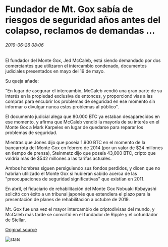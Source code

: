 # Fundador de Mt. Gox sabía de riesgos de seguridad años antes del colapso, reclamos de demandas ...

###### 2019-06-26 08:06

El fundador del Monte Gox, Jed McCaleb, está siendo demandado por dos comerciantes que utilizaron el intercambio condenado, documentos judiciales presentados en mayo del 19 de mayo.

Su queja añade:

"En lugar de asegurar el intercambio, McCaleb vendió una gran parte de su interés en la propiedad exclusiva de entonces, y proporcionó vías a las compras para encubrir los problemas de seguridad en ese momento sin informar o divulgar nunca estos problemas al público".

El documento judicial alega que 80.000 BTC ya estaban desaparecidos en ese momento, y afirma que McCaleb vendió la mayoría de su interés en el Monte Gox a Mark Karpeles en lugar de quedarse para reparar los problemas de seguridad.

Mientras que Jones dijo que poseía 1.900 BTC en el momento de la bancarrota del Monte Gox en febrero de 2014 (por un valor de $24 millones en tiempo de prensa), Steinmetz dijo que poseía 43,000 BTC, cripto que valdría más de $542 millones a las tarifas actuales.

Ambos hombres siguen persiguiendo sus fondos perdidos, y dicen que no habrían utilizado el Monte Gox si hubieran sabido acerca de las "preocupaciones de seguridad significativas" que existían en 2011.

En abril, el fiduciario de rehabilitación del Monte Gox Nobuaki Kobayashi solicitó con éxito a un tribunal japonés que extendiera el plazo para la presentación de planes de rehabilitación a octubre de 2019.

Mt. Gox fue una vez el mayor intercambio de criptodivisas del mundo, y McCaleb más tarde se convirtió en el fundador de Ripple y el cofundador de Stellar.

[Original source](https://cointelegraph.com/news/mt-gox-founder-knew-of-security-risks-years-before-collapse-lawsuit-claims)

![stats](https://c.statcounter.com/11760860/0/a89fa40b/1/ "stats")